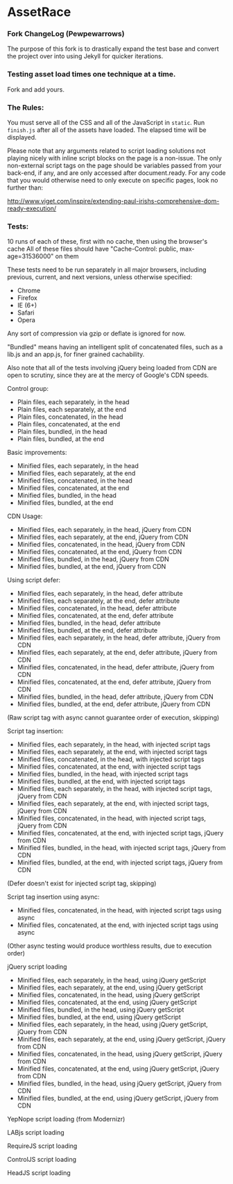 # AssetRace

### Fork ChangeLog (Pewpewarrows)

The purpose of this fork is to drastically expand the test base and convert the
project over into using Jekyll for quicker iterations.

### Testing asset load times one technique at a time.

Fork and add yours.

### The Rules:

You must serve all of the CSS and all of the JavaScript in `static`. Run 
`finish.js` after all of the assets have loaded. The elapsed time will be displayed.

Please note that any arguments related to script loading solutions not playing
nicely with inline script blocks on the page is a non-issue. The only
non-external script tags on the page should be variables passed from your
back-end, if any, and are only accessed after document.ready. For any code that
you would otherwise need to only execute on specific pages, look no further than:

http://www.viget.com/inspire/extending-paul-irishs-comprehensive-dom-ready-execution/

### Tests:

10 runs of each of these, first with no cache, then using the browser's cache
All of these files should have "Cache-Control: public, max-age=31536000" on them

These tests need to be run separately in all major browsers, including
previous, current, and next versions, unless otherwise specified:

* Chrome
* Firefox
* IE (6+)
* Safari
* Opera

Any sort of compression via gzip or deflate is ignored for now.

"Bundled" means having an intelligent split of concatenated files, such as
a lib.js and an app.js, for finer grained cachability.

Also note that all of the tests involving jQuery being loaded from CDN are open
to scrutiny, since they are at the mercy of Google's CDN speeds.

Control group:

* Plain files, each separately, in the head
* Plain files, each separately, at the end
* Plain files, concatenated, in the head
* Plain files, concatenated, at the end
* Plain files, bundled, in the head
* Plain files, bundled, at the end

Basic improvements:

* Minified files, each separately, in the head
* Minified files, each separately, at the end
* Minified files, concatenated, in the head
* Minified files, concatenated, at the end
* Minified files, bundled, in the head
* Minified files, bundled, at the end

CDN Usage:

* Minified files, each separately, in the head, jQuery from CDN
* Minified files, each separately, at the end, jQuery from CDN
* Minified files, concatenated, in the head, jQuery from CDN
* Minified files, concatenated, at the end, jQuery from CDN
* Minified files, bundled, in the head, jQuery from CDN
* Minified files, bundled, at the end, jQuery from CDN

Using script defer:

* Minified files, each separately, in the head, defer attribute
* Minified files, each separately, at the end, defer attribute
* Minified files, concatenated, in the head, defer attribute
* Minified files, concatenated, at the end, defer attribute
* Minified files, bundled, in the head, defer attribute
* Minified files, bundled, at the end, defer attribute
* Minified files, each separately, in the head, defer attribute, jQuery from CDN
* Minified files, each separately, at the end, defer attribute, jQuery from CDN
* Minified files, concatenated, in the head, defer attribute, jQuery from CDN
* Minified files, concatenated, at the end, defer attribute, jQuery from CDN
* Minified files, bundled, in the head, defer attribute, jQuery from CDN
* Minified files, bundled, at the end, defer attribute, jQuery from CDN

(Raw script tag with async cannot guarantee order of execution, skipping)

Script tag insertion:

* Minified files, each separately, in the head, with injected script tags
* Minified files, each separately, at the end, with injected script tags
* Minified files, concatenated, in the head, with injected script tags
* Minified files, concatenated, at the end, with injected script tags
* Minified files, bundled, in the head, with injected script tags
* Minified files, bundled, at the end, with injected script tags
* Minified files, each separately, in the head, with injected script tags, jQuery from CDN
* Minified files, each separately, at the end, with injected script tags, jQuery from CDN
* Minified files, concatenated, in the head, with injected script tags, jQuery from CDN
* Minified files, concatenated, at the end, with injected script tags, jQuery from CDN
* Minified files, bundled, in the head, with injected script tags, jQuery from CDN
* Minified files, bundled, at the end, with injected script tags, jQuery from CDN

(Defer doesn't exist for injected script tag, skipping)

Script tag insertion using async:

* Minified files, concatenated, in the head, with injected script tags using async
* Minified files, concatenated, at the end, with injected script tags using async

(Other async testing would produce worthless results, due to execution order)

jQuery script loading

* Minified files, each separately, in the head, using jQuery getScript
* Minified files, each separately, at the end, using jQuery getScript
* Minified files, concatenated, in the head, using jQuery getScript
* Minified files, concatenated, at the end, using jQuery getScript
* Minified files, bundled, in the head, using jQuery getScript
* Minified files, bundled, at the end, using jQuery getScript
* Minified files, each separately, in the head, using jQuery getScript, jQuery from CDN
* Minified files, each separately, at the end, using jQuery getScript, jQuery from CDN
* Minified files, concatenated, in the head, using jQuery getScript, jQuery from CDN
* Minified files, concatenated, at the end, using jQuery getScript, jQuery from CDN
* Minified files, bundled, in the head, using jQuery getScript, jQuery from CDN
* Minified files, bundled, at the end, using jQuery getScript, jQuery from CDN

YepNope script loading (from Modernizr)

LABjs script loading

RequireJS script loading

ControlJS script loading

HeadJS script loading

